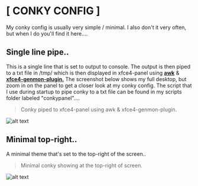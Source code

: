 # [ CONKY CONFIG ]

My conky config is usually very simple / minimal. I also don't it very often, but when I do you'll find it here....

## Single line pipe..

This is a single line that is set to output to console. The output is then piped to a txt file in /tmp/ which is then displayed in xfce4-panel using [**awk**](https://linux.die.net/man/1/awk) & [**xfce4-genmon-plugin.**](https://goodies.xfce.org/projects/panel-plugins/xfce4-genmon-plugin) The screenshot below shows my full desktop, but zoom in on the panel to get a closer look at my conky config. The script that I use during startup to pipe conky to a txt file can be found in my scripts folder labeled "conkypanel"....

> Conky piped to xfce4-panel using awk & xfce4-genmon-plugin.

![alt text](http://i.imgur.com/X4AFQL3.png "Conky displayed inside xfce4-panel")

## Minimal top-right..

A minimal theme that's set to the top-right of the screen..

> Minimal conky showing at the top-right of screen.

![alt text](http://i.imgur.com/YSZHyy5.png "Conky displaying top-right of screen")
